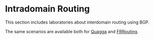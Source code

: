 # Intradomain Routing
This section includes laboratories about interdomain routing using BGP.

The same scenarios are available both for [Quagga](https://www.nongnu.org/quagga/docs.html) and 
[FRRouting](https://frrouting.org/).

